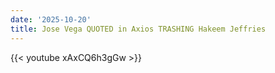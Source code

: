 ```yaml
---
date: '2025-10-20'
title: Jose Vega QUOTED in Axios TRASHING Hakeem Jeffries
---
```


{{< youtube xAxCQ6h3gGw >}}